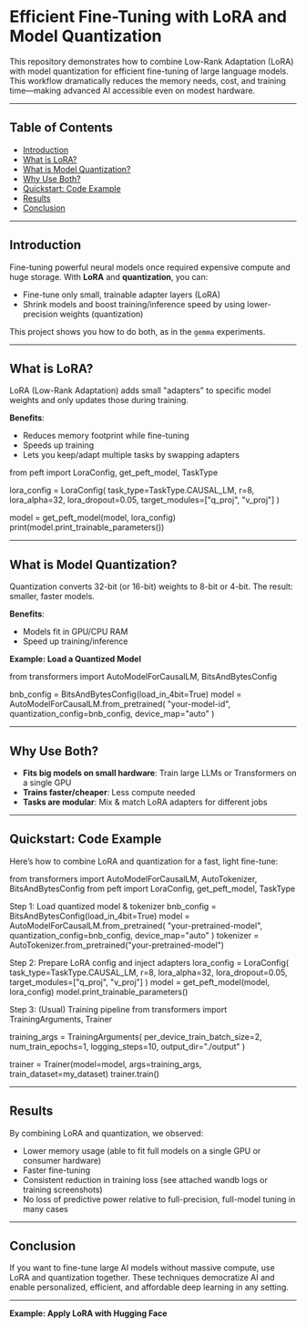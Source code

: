 # Efficient Fine-Tuning with LoRA and Model Quantization

This repository demonstrates how to combine Low-Rank Adaptation (LoRA) with model quantization for efficient fine-tuning of large language models. This workflow dramatically reduces the memory needs, cost, and training time—making advanced AI accessible even on modest hardware.

---

## Table of Contents

- [Introduction](#introduction)
- [What is LoRA?](#what-is-lora)
- [What is Model Quantization?](#what-is-model-quantization)
- [Why Use Both?](#why-use-both)
- [Quickstart: Code Example](#quickstart-code-example)
- [Results](#results)
- [Conclusion](#conclusion)

---

## Introduction

Fine-tuning powerful neural models once required expensive compute and huge storage. With **LoRA** and **quantization**, you can:

- Fine-tune only small, trainable adapter layers (LoRA)
- Shrink models and boost training/inference speed by using lower-precision weights (quantization)

This project shows you how to do both, as in the `gemma` experiments.

---

## What is LoRA?

LoRA (Low-Rank Adaptation) adds small "adapters" to specific model weights and only updates those during training.

**Benefits**:
- Reduces memory footprint while fine-tuning
- Speeds up training
- Lets you keep/adapt multiple tasks by swapping adapters

from peft import LoraConfig, get_peft_model, TaskType

lora_config = LoraConfig(
task_type=TaskType.CAUSAL_LM,
r=8,
lora_alpha=32,
lora_dropout=0.05,
target_modules=["q_proj", "v_proj"]
)

model = get_peft_model(model, lora_config)
print(model.print_trainable_parameters())


---

## What is Model Quantization?

Quantization converts 32-bit (or 16-bit) weights to 8-bit or 4-bit. The result: smaller, faster models.

**Benefits**:
- Models fit in GPU/CPU RAM
- Speed up training/inference

**Example: Load a Quantized Model**

from transformers import AutoModelForCausalLM, BitsAndBytesConfig

bnb_config = BitsAndBytesConfig(load_in_4bit=True)
model = AutoModelForCausalLM.from_pretrained(
"your-model-id",
quantization_config=bnb_config,
device_map="auto"
)


---

## Why Use Both?

- **Fits big models on small hardware**: Train large LLMs or Transformers on a single GPU
- **Trains faster/cheaper**: Less compute needed 
- **Tasks are modular**: Mix & match LoRA adapters for different jobs

---

## Quickstart: Code Example

Here’s how to combine LoRA and quantization for a fast, light fine-tune:

from transformers import AutoModelForCausalLM, AutoTokenizer, BitsAndBytesConfig
from peft import LoraConfig, get_peft_model, TaskType

Step 1: Load quantized model & tokenizer
bnb_config = BitsAndBytesConfig(load_in_4bit=True)
model = AutoModelForCausalLM.from_pretrained(
"your-pretrained-model",
quantization_config=bnb_config,
device_map="auto"
)
tokenizer = AutoTokenizer.from_pretrained("your-pretrained-model")

Step 2: Prepare LoRA config and inject adapters
lora_config = LoraConfig(
task_type=TaskType.CAUSAL_LM,
r=8,
lora_alpha=32,
lora_dropout=0.05,
target_modules=["q_proj", "v_proj"]
)
model = get_peft_model(model, lora_config)
model.print_trainable_parameters()

Step 3: (Usual) Training pipeline
from transformers import TrainingArguments, Trainer

training_args = TrainingArguments(
per_device_train_batch_size=2,
num_train_epochs=1,
logging_steps=10,
output_dir="./output"
)

trainer = Trainer(model=model, args=training_args, train_dataset=my_dataset)
trainer.train()


---

## Results

By combining LoRA and quantization, we observed:
- Lower memory usage (able to fit full models on a single GPU or consumer hardware)
- Faster fine-tuning
- Consistent reduction in training loss (see attached wandb logs or training screenshots)
- No loss of predictive power relative to full-precision, full-model tuning in many cases

---

## Conclusion

If you want to fine-tune large AI models without massive compute, use LoRA and quantization together. These techniques democratize AI and enable personalized, efficient, and affordable deep learning in any setting.

---


**Example: Apply LoRA with Hugging Face**

